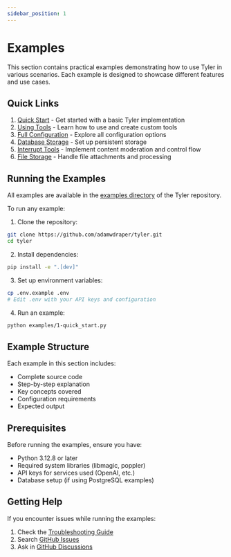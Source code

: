 ```yaml
---
sidebar_position: 1
---
```


# Examples

This section contains practical examples demonstrating how to use Tyler in various scenarios. Each example is designed to showcase different features and use cases.

## Quick Links

1. [Quick Start](./quick-start.md) - Get started with a basic Tyler implementation
2. [Using Tools](./using-tools.md) - Learn how to use and create custom tools
3. [Full Configuration](./full-configuration.md) - Explore all configuration options
4. [Database Storage](./database-storage.md) - Set up persistent storage
5. [Interrupt Tools](./interrupt-tools.md) - Implement content moderation and control flow
6. [File Storage](./file-storage.md) - Handle file attachments and processing

## Running the Examples

All examples are available in the [examples directory](https://github.com/adamwdraper/tyler/tree/main/examples) of the Tyler repository.

To run any example:

1. Clone the repository:
```bash
git clone https://github.com/adamwdraper/tyler.git
cd tyler
```

2. Install dependencies:
```bash
pip install -e ".[dev]"
```

3. Set up environment variables:
```bash
cp .env.example .env
# Edit .env with your API keys and configuration
```

4. Run an example:
```bash
python examples/1-quick_start.py
```

## Example Structure

Each example in this section includes:
- Complete source code
- Step-by-step explanation
- Key concepts covered
- Configuration requirements
- Expected output

## Prerequisites

Before running the examples, ensure you have:
- Python 3.12.8 or later
- Required system libraries (libmagic, poppler)
- API keys for services used (OpenAI, etc.)
- Database setup (if using PostgreSQL examples)

## Getting Help

If you encounter issues while running the examples:
1. Check the [Troubleshooting Guide](../troubleshooting.md)
2. Search [GitHub Issues](https://github.com/adamwdraper/tyler/issues)
3. Ask in [GitHub Discussions](https://github.com/adamwdraper/tyler/discussions) 